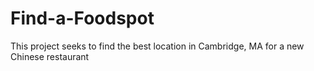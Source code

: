 # Find-a-Foodspot
This project seeks to find the best  location in Cambridge, MA for a new Chinese restaurant
